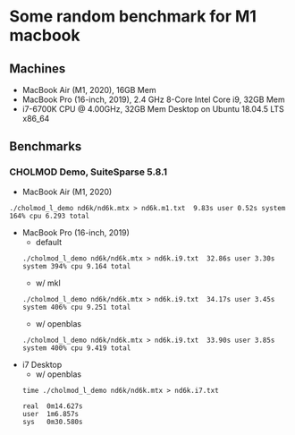 # Some random benchmark for M1 macbook
## Machines
* MacBook Air (M1, 2020), 16GB Mem
* MacBook Pro (16-inch, 2019), 2.4 GHz 8-Core Intel Core i9, 32GB Mem
* i7-6700K CPU @ 4.00GHz, 32GB Mem Desktop on Ubuntu 18.04.5 LTS x86_64

## Benchmarks
### CHOLMOD Demo, SuiteSparse 5.8.1
* MacBook Air (M1, 2020)
```
./cholmod_l_demo nd6k/nd6k.mtx > nd6k.m1.txt  9.83s user 0.52s system 164% cpu 6.293 total
```
* MacBook Pro (16-inch, 2019)
  * default
  ```
  ./cholmod_l_demo nd6k/nd6k.mtx > nd6k.i9.txt  32.86s user 3.30s system 394% cpu 9.164 total
  ```
  * w/ mkl
  ```
  ./cholmod_l_demo nd6k/nd6k.mtx > nd6k.i9.txt  34.17s user 3.45s system 406% cpu 9.251 total
  ```
  * w/ openblas
  ```
  ./cholmod_l_demo nd6k/nd6k.mtx > nd6k.i9.txt  33.90s user 3.85s system 400% cpu 9.419 total
  ```
* i7 Desktop
  * w/ openblas
  ```
  time ./cholmod_l_demo nd6k/nd6k.mtx > nd6k.i7.txt

  real	0m14.627s
  user	1m6.857s
  sys	0m30.580s
  ```
